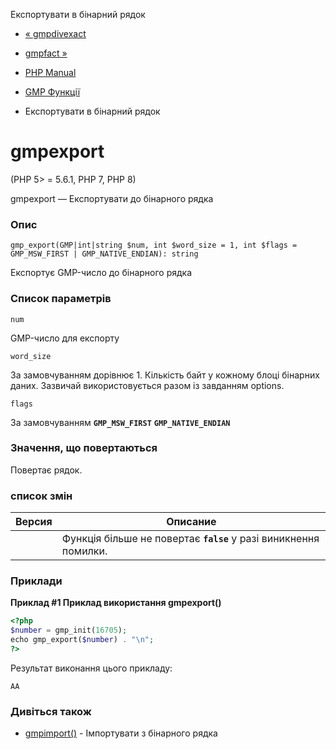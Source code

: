 Експортувати в бінарний рядок

-   [« gmpdivexact](function.gmp-divexact.html)
    
-   [gmpfact »](function.gmp-fact.html)
    
-   [PHP Manual](index.html)
    
-   [GMP Функції](ref.gmp.html)
    
-   Експортувати в бінарний рядок
    

# gmpexport

(PHP 5> = 5.6.1, PHP 7, PHP 8)

gmpexport — Експортувати до бінарного рядка

### Опис

```methodsynopsis
gmp_export(GMP|int|string $num, int $word_size = 1, int $flags = GMP_MSW_FIRST | GMP_NATIVE_ENDIAN): string
```

Експортує GMP-число до бінарного рядка

### Список параметрів

`num`

GMP-число для експорту

`word_size`

За замовчуванням дорівнює 1. Кількість байт у кожному блоці бінарних даних. Зазвичай використовується разом із завданням options.

`flags`

За замовчуванням **`GMP_MSW_FIRST`** **`GMP_NATIVE_ENDIAN`**

### Значення, що повертаються

Повертає рядок.

### список змін

| Версия | Описание |
| --- | --- |
|  | Функція більше не повертає **`false`** у разі виникнення помилки. |

### Приклади

**Приклад #1 Приклад використання **gmpexport()****

```php
<?php
$number = gmp_init(16705);
echo gmp_export($number) . "\n";
?>
```

Результат виконання цього прикладу:

```
AA
```

### Дивіться також

-   [gmpimport()](function.gmp-import.html) - Імпортувати з бінарного рядка